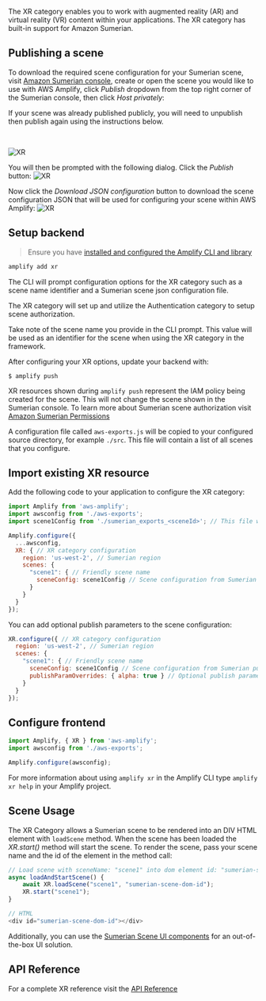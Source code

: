 The XR category enables you to work with augmented reality (AR) and virtual reality (VR) content within your applications. The XR category has built-in support for Amazon Sumerian.

## Publishing a scene
To download the required scene configuration for your Sumerian scene, visit <a href="https://console.aws.amazon.com/sumerianv2/home" target="_blank">Amazon Sumerian console</a>, create or open the scene you would like to use with AWS Amplify, click *Publish* dropdown from the top right corner of the Sumerian console, then click *Host privately*:

<amplify-callout>

If your scene was already published publicly, you will need to unpublish then publish again using the instructions below.

</amplify-callout>

<br />

![XR](~/images/xr/sumerian_host_privately_button.png)

You will then be prompted with the following dialog. Click the *Publish* button: ![XR](~/images/xr/sumerian_publish_button.png)

Now click the *Download JSON configuration* button to download the scene configuration JSON that will be used for configuring your scene within AWS Amplify: ![XR](~/images/xr/amplify_published_dialog.png)

## Setup backend

> Ensure you have [installed and configured the Amplify CLI and library](~/start/start.md)

```bash
amplify add xr
```
The CLI will prompt configuration options for the XR category such as a scene name identifier and a Sumerian scene json configuration file.

The XR category will set up and utilize the Authentication category to setup scene authorization.

Take note of the scene name you provide in the CLI prompt. This value will be used as an identifier for the scene when using the XR category in the framework.

After configuring your XR options, update your backend with:
```
$ amplify push
```
XR resources shown during `amplify push` represent the IAM policy being created for the scene. This will not change the scene shown in the Sumerian console. To learn more about Sumerian scene authorization visit <a href="https://docs.aws.amazon.com/sumerian/latest/userguide/sumerian-permissions.html" target="_blank">Amazon Sumerian Permissions</a>

A configuration file called `aws-exports.js` will be copied to your configured source directory, for example `./src`. This file will contain a list of all scenes that you configure.

## Import existing XR resource

Add the following code to your application to configure the XR category:
```javascript
import Amplify from 'aws-amplify';
import awsconfig from './aws-exports';
import scene1Config from './sumerian_exports_<sceneId>'; // This file will be generated by the Sumerian AWS Console 

Amplify.configure({
  ...awsconfig,
  XR: { // XR category configuration
    region: 'us-west-2', // Sumerian region
    scenes: { 
      "scene1": { // Friendly scene name
        sceneConfig: scene1Config // Scene configuration from Sumerian publish
      }
    }
  }
});
```

You can add optional publish parameters to the scene configuration:
```javascript
XR.configure({ // XR category configuration
  region: 'us-west-2', // Sumerian region
  scenes: { 
    "scene1": { // Friendly scene name
      sceneConfig: scene1Config // Scene configuration from Sumerian publish
      publishParamOverrides: { alpha: true } // Optional publish parameters
    }
  }
});
```

## Configure frontend

```javascript
import Amplify, { XR } from 'aws-amplify';
import awsconfig from './aws-exports';

Amplify.configure(awsconfig);
```

For more information about using `amplify xr` in the Amplify CLI type `amplify xr help` in your Amplify project.

## Scene Usage

The XR Category allows a Sumerian scene to be rendered into an DIV HTML element with `loadScene` method. When the scene has been loaded the *XR.start()* method will start the scene. To render the scene, pass your scene name and the id of the element in the method call:

```javascript
// Load scene with sceneName: "scene1" into dom element id: "sumerian-scene-dom-id"
async loadAndStartScene() {
    await XR.loadScene("scene1", "sumerian-scene-dom-id");
    XR.start("scene1");
}

// HTML
<div id="sumerian-scene-dom-id"></div>
```

Additionally, you can use the [Sumerian Scene UI components](~/lib/xr/sceneapi.md#ui-components) for an out-of-the-box UI solution.

## API Reference

For a complete XR reference visit the [API Reference](https://aws-amplify.github.io/amplify-js/api/classes/xr.html)
